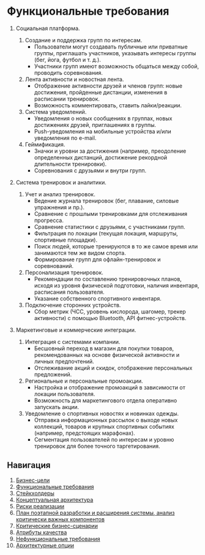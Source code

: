 # Функциональные требования

1. Социальная платформа.
   1. Создание и поддержка групп по интересам.
      * Пользователи могут создавать публичные или приватные группы, приглашать участников, указывать интересы группы (бег, йога, футбол и т. д.).
      * Участники групп имеют возможность общаться между собой, проводить соревнования.
   2. Лента активности и новостная лента.
      * Отображение активности друзей и членов групп: новые достижения, пройденные дистанции, изменения в расписании тренировок.
      * Возможность комментировать, ставить лайки/реакции.
   3. Система уведомлений.
      * Уведомления о новых сообщениях в группах, новых достижениях друзей, приглашениях в группы.
      * Push-уведомления на мобильные устройства и/или уведомления по e-mail.
   4. Геймификация.
      * Значки и уровни за достижения (например, преодоление определенных дистанций, достижение рекордной длительности тренировки).
      * Соревнования с друзьями и внутри групп.

2. Система тренировок и аналитики.
   1. Учет и анализ тренировок.
      * Ведение журнала тренировок (бег, плавание, силовые упражнения и пр.).
      * Сравнение с прошлыми тренировками для отслеживания прогресса.
      * Сравнение статистики с друзьями, с участниками групп.
      * Фильтрация по локации (текущая локация, маршруты, спортивные площадки).
      * Поиск людей, которые тренируются в то же самое время или занимаются тем же видом спорта.
      * Формирование групп для офлайн-тренировок и соревнований.
   3. Персонализация тренировок.
      * Рекомендации по составлению тренировочных планов, исходя из уровня физической подготовки, наличия инвентаря, расписания пользователя.
      * Указание собственного спортивного инвентаря.
   4. Подключение сторонних устройств.
      * Сбор метрик (ЧСС, уровень кислорода, шагомер, трекер активности) с помощью Bluetooth, API фитнес-устройств.

3. Маркетинговые и коммерческие интеграции.
   1. Интеграция с системами компании.
      * Бесшовный переход в магазин для покупки товаров, рекомендованных на основе физической активности и личных предпочтений.
      * Отслеживание акций и скидок, отображение персональных предложений. 
   2. Региональные и персональные промоакции.
      * Настройка и отображение промоакций в зависимости от локации пользователя.
      * Возможность для маркетингового отдела оперативно запускать акции.
   3. Уведомление о спортивных новостях и новинках одежды.
      * Отправка информационных рассылок о выходе новых коллекций, товаров и крупных спортивных событиях (например, предстоящих марафонах).
      * Сегментация пользователей по интересам и уровню тренировок для более точного таргетирования.

## Навигация

1. [Бизнес-цели](https://github.com/f0rw4rd-dev/sb-final-project/blob/main/business_objectives.md)
2. [Функциональные требования](https://github.com/f0rw4rd-dev/sb-final-project/blob/main/functional_requirements.md)
3. [Стейкхолдеры](https://github.com/f0rw4rd-dev/sb-final-project/blob/main/stakeholders.md)
4. [Концептуальная архитектура](https://github.com/f0rw4rd-dev/sb-final-project/blob/main/concept_architecture.md)
5. [Риски реализации](https://github.com/f0rw4rd-dev/sb-final-project/blob/main/implementation_risks.md)
6. [План поэтапной разработки и расширения системы, анализ критически важных компонентов](https://github.com/f0rw4rd-dev/sb-final-project/blob/main/development_plan.md)
7. [Критические бизнес-сценарии](https://github.com/f0rw4rd-dev/sb-final-project/blob/main/critical_business_scenarios.md)
8. [Атрибуты качества](https://github.com/f0rw4rd-dev/sb-final-project/blob/main/quality_attributes.md)
9. [Нефункциональные требования](https://github.com/f0rw4rd-dev/sb-final-project/blob/main/nonfunctional_requirements.md)
10. [Архитектурные опции](https://github.com/f0rw4rd-dev/sb-final-project/blob/main/architectural_options.md)